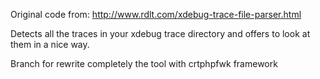 Original code from: http://www.rdlt.com/xdebug-trace-file-parser.html

Detects all the traces in your xdebug trace directory and offers to look at them in a nice way.

Branch for rewrite completely the tool with crtphpfwk framework
